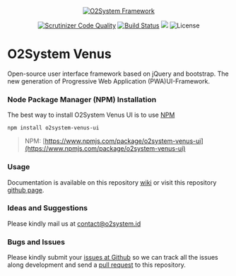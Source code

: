 <div align="center" markdown="1">

[![O2System Framework](http://o2system.id/assets/img/logo/logo-white-200px.png?logo)](http://o2system.id)
</div>

<div align="center" markdown="1">

[![Scrutinizer Code Quality](https://scrutinizer-ci.com/g/o2system/venus-ui/badges/quality-score.png?b=master)](https://scrutinizer-ci.com/g/o2system/venus-ui/?branch=master)
[![Build Status](https://scrutinizer-ci.com/g/o2system/venus-ui/badges/build.png?b=master)](https://scrutinizer-ci.com/g/o2system/venus-ui/build-status/master)
![](https://img.shields.io/npm/v/o2system-espresso.svg)
![License](https://img.shields.io/github/license/o2system/espresso.svg)

</div>


# O2System Venus
Open-source user interface framework based on jQuery and bootstrap. The new generation of Progressive Web Application (PWA)UI-Framework.

### Node Package Manager (NPM) Installation
The best way to install O2System Venus UI is to use [NPM](https://npmjs.org)
```
npm install o2system-venus-ui
```
> NPM: [https://www.npmjs.com/package/o2system-venus-ui](https://www.npmjs.com/package/o2system-venus-ui)

### Usage
Documentation is available on this repository [wiki](https://github.com/o2system/venus-ui/wiki) or visit this repository [github page](https://github.com/o2system/venus-ui).

### Ideas and Suggestions
Please kindly mail us at [contact@o2system.id](mailto:contact@o2system.id])

### Bugs and Issues
Please kindly submit your [issues at Github](http://github.com/o2system/venus-ui/issues) so we can track all the issues along development and send a [pull request](http://github.com/o2system/venus-ui/pulls) to this repository.
